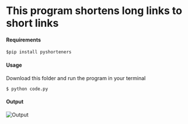 # This program shortens long links to short links


#### Requirements

```
$pip install pyshorteners
```

#### Usage

Download this folder and run the program in your terminal

```
$ python code.py
```

#### Output

![Output](https://github.com/milandeepak/Contribute-To-HacktoberFest/blob/9d10c083a9bd432f7ac5b2c7ec8d27bc2d9250b2/Python%20Programs/urlshortner/output.png)
